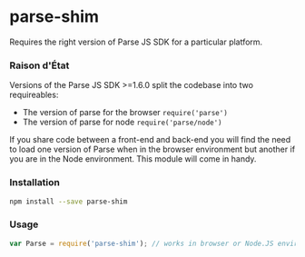# parse-shim
Requires the right version of Parse JS SDK for a particular platform.


### Raison d'État
Versions of the Parse JS SDK >=1.6.0 split the codebase into two requireables:

 - The version of parse for the browser `require('parse')`
 - The version of parse for node `require('parse/node')`

 If you share code between a front-end and back-end you will find the need to load
 one version of Parse when in the browser environment but another if you are in the
 Node environment. This module will come in handy.

### Installation
```sh
npm install --save parse-shim
```

### Usage
```js
var Parse = require('parse-shim'); // works in browser or Node.JS environment
```
